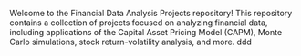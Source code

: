 Welcome to the Financial Data Analysis Projects repository! This repository contains a collection of projects focused on analyzing financial data, including applications of the Capital Asset Pricing Model (CAPM), Monte Carlo simulations, stock return-volatility analysis, and more.
ddd
